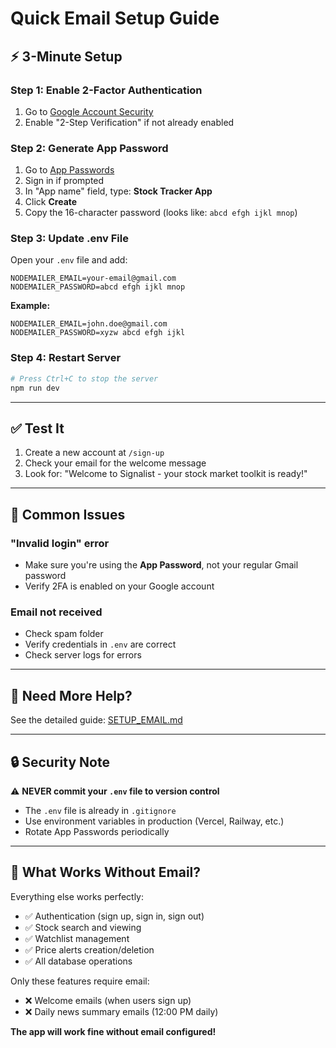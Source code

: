 # Quick Email Setup Guide

## ⚡ 3-Minute Setup

### Step 1: Enable 2-Factor Authentication
1. Go to [Google Account Security](https://myaccount.google.com/security)
2. Enable "2-Step Verification" if not already enabled

### Step 2: Generate App Password
1. Go to [App Passwords](https://myaccount.google.com/apppasswords)
2. Sign in if prompted
3. In "App name" field, type: **Stock Tracker App**
4. Click **Create**
5. Copy the 16-character password (looks like: `abcd efgh ijkl mnop`)

### Step 3: Update .env File
Open your `.env` file and add:

```env
NODEMAILER_EMAIL=your-email@gmail.com
NODEMAILER_PASSWORD=abcd efgh ijkl mnop
```

**Example:**
```env
NODEMAILER_EMAIL=john.doe@gmail.com
NODEMAILER_PASSWORD=xyzw abcd efgh ijkl
```

### Step 4: Restart Server
```bash
# Press Ctrl+C to stop the server
npm run dev
```

---

## ✅ Test It

1. Create a new account at `/sign-up`
2. Check your email for the welcome message
3. Look for: "Welcome to Signalist - your stock market toolkit is ready!"

---

## 🚨 Common Issues

### "Invalid login" error
- Make sure you're using the **App Password**, not your regular Gmail password
- Verify 2FA is enabled on your Google account

### Email not received
- Check spam folder
- Verify credentials in `.env` are correct
- Check server logs for errors

---

## 📖 Need More Help?

See the detailed guide: [SETUP_EMAIL.md](./SETUP_EMAIL.md)

---

## 🔒 Security Note

⚠️ **NEVER commit your `.env` file to version control**
- The `.env` file is already in `.gitignore`
- Use environment variables in production (Vercel, Railway, etc.)
- Rotate App Passwords periodically

---

## 🎯 What Works Without Email?

Everything else works perfectly:
- ✅ Authentication (sign up, sign in, sign out)
- ✅ Stock search and viewing
- ✅ Watchlist management
- ✅ Price alerts creation/deletion
- ✅ All database operations

Only these features require email:
- ❌ Welcome emails (when users sign up)
- ❌ Daily news summary emails (12:00 PM daily)

**The app will work fine without email configured!**

